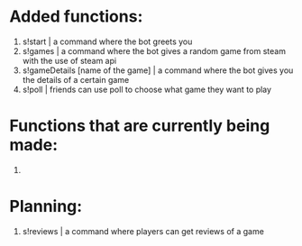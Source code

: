 # Added functions:

1. s!start | a command where the bot greets you
2. s!games | a command where the bot gives a random game from steam with the use of steam api
3. s!gameDetails [name of the game] | a command where the bot gives you the details of a certain game
4. s!poll | friends can use poll to choose what game they want to play

# Functions that are currently being made:

1.

# Planning:

1. s!reviews | a command where players can get reviews of a game
